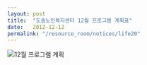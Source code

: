 ```yaml
---
layout: post
title:  "도솔노인복지센터 12월 프로그램 계획표"
date:   2012-12-12
permalink: "/resource_room/notices/life20"
---
```


![12월 프로그램 계획](/resource_room/notices/files/12월프로그램계획및식단표.png)


